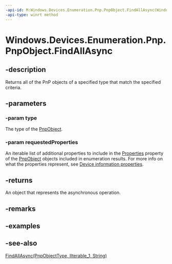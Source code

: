```yaml
---
-api-id: M:Windows.Devices.Enumeration.Pnp.PnpObject.FindAllAsync(Windows.Devices.Enumeration.Pnp.PnpObjectType,Windows.Foundation.Collections.IIterable{System.String})
-api-type: winrt method
---
```


<!-- Method syntax
public Windows.Foundation.IAsyncOperation<Windows.Devices.Enumeration.Pnp.PnpObjectCollection> FindAllAsync(Windows.Devices.Enumeration.Pnp.PnpObjectType type, Windows.Foundation.Collections.IIterable<System.String> requestedProperties)
-->

# Windows.Devices.Enumeration.Pnp.PnpObject.FindAllAsync

## -description
Returns all of the PnP objects of a specified type that match the specified criteria.

## -parameters
### -param type
The type of the [PnpObject](pnpobject.md).

### -param requestedProperties
An iterable list of additional properties to include in the [Properties](pnpobject_properties.md) property of the [PnpObject](pnpobject.md) objects included in enumeration results. For more info on what the properties represent, see [Device information properties](https://msdn.microsoft.com/library/4a4c2802-e674-4c04-8a6d-d7c1bbf1bd20).

## -returns
An object that represents the asynchronous operation.

## -remarks

## -examples

## -see-also
[FindAllAsync(PnpObjectType, IIterable_1, String)](pnpobject_findallasync_660635354.md)